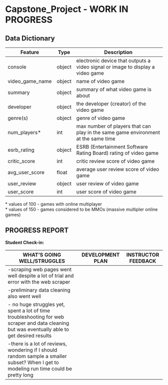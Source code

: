 # Capstone_Project - WORK IN PROGRESS

## Data Dictionary
|Feature|Type|Description|
|---|---|---|
| console | object |electronic device that outputs a video signal or image to display a video game|
| video_game_name |object | name of video game|
| summary |object | summary of what video game is about|
| developer |object | the developer (creator) of the video game|
| genre(s) |object | genre of video game|
| num_players* | int| max number of players that can play in the same game environment at the same time|
| esrb_rating |object | ESRB (Entertainment Software Rating Board) rating of video game|
| critic_score |int| critic review score of video game|
| avg_user_score |float| average user review score of video game|
| user_review |object | user review of video game|
| user_score |int|user score of video game |

\* values of 100 - games with online multiplayer <br>
\* values of 150 - games considered to be MMOs (massive multipler online games)

## PROGRESS REPORT
**Student Check-in:**

|WHAT’S GOING WELL/STRUGGLES|DEVELOPMENT PLAN|INSTRUCTOR FEEDBACK|
|---------------------------|----------------|-------------------|
|-scraping web pages went well despite a lot of trial and error with the web scraper|   |      |
|-preliminary data cleaning also went well|                |                   |
|- no huge struggles yet, spent a lot of time troubleshooting for web scraper and data cleaning but was eventually able to get desired results  |                |                   |
|-there is a lot of reviews, wondering if I should random sample a smaller subset? When I get to modeling run time could be pretty long |                |                   |
